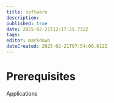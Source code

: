 ```yaml
---
title: software
description: 
published: true
date: 2025-02-21T12:17:29.732Z
tags: 
editor: markdown
dateCreated: 2025-02-21T07:54:00.612Z
---
```


# Prerequisites
Applications
